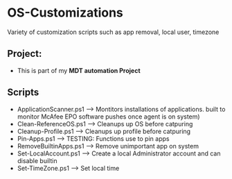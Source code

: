 # OS-Customizations
Variety of customization scripts such as app removal, local user, timezone

## Project: 
 - This is part of my <b>MDT automation Project</b>

## Scripts
 - ApplicationScanner.ps1	--> Montitors installations of applications. built to monitor McAfee EPO software pushes once agent is on system)
 - Clean-ReferenceOS.ps1	--> Cleanups up OS before catpuring
 - Cleanup-Profile.ps1	--> Cleanups up profile before catpuring
 - Pin-Apps.ps1	--> TESTING: Functions use to pin apps 
 - RemoveBuiltinApps.ps1	--> Remove unimportant app on system
 - Set-LocalAccount.ps1	--> Create a local Administrator account and can disable builtin
 - Set-TimeZone.ps1	--> Set local time
